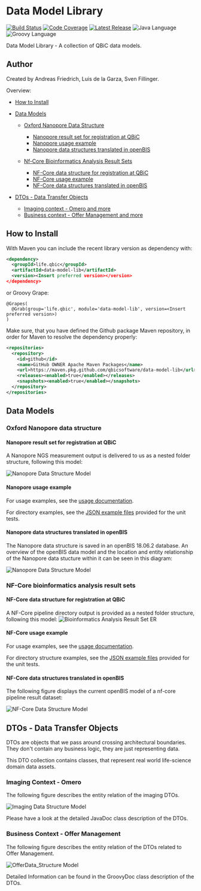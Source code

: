 # Data Model Library
[![Build Status](https://travis-ci.org/qbicsoftware/data-model-lib.svg?branch=master)](https://travis-ci.com/qbicsoftware/data-model-lib)
[![Code Coverage]( https://codecov.io/gh/qbicsoftware/data-model-lib/branch/master/graph/badge.svg)](https://codecov.io/gh/qbicsoftware/data-model-lib)
[![Latest Release ](https://img.shields.io/github/v/release/qbicsoftware/data-model-lib.svg)](https://github.com/qbicsoftware/data-model-lib/releases)
![Java Language](https://img.shields.io/badge/language-java-blue.svg)
![Groovy Language](https://img.shields.io/badge/language-groovy-blue.svg)

Data Model Library - A collection of QBiC data models.

## Author
Created by Andreas Friedrich, Luis de la Garza, Sven Fillinger.

Overview:

- [How to Install](#how-to-install)
- [Data Models](#data-models)
    * [Oxford Nanopore Data Structure](#oxford-nanopore-data-structure)
    
        * [Nanopore result set for registration at QBiC](#nanopore-result-set-for-registration-at-qbic)
        * [Nanopore usage example](#nanopore-usage-example)
        * [Nanopore data structures translated in openBIS](#nanopore-data-structures-translated-in-openbis)
        
    * [Nf-Core Bioinformatics Analysis Result Sets](#nf-core-bioinformatics-analysis-result-sets)
    
        * [NF-Core data structure for registration at QBiC](#nf-core-data-structure-for-registration-at-qbic)
        * [NF-Core usage example](#nf-core-usage-example)
        * [NF-Core data structures translated in openBIS](#nf-core-data-structures-translated-in-openbis)
        
- [DTOs - Data Transfer Objects](#dtos---data-transfer-objects)

    * [Imaging context - Omero and more](#imaging-context---omero)
    * [Business context - Offer Management and more](#business-context---offer-management)

## How to Install

With Maven you can include the recent library version as dependency with:

```XML
<dependency>
  <groupId>life.qbic</groupId>
  <artifactId>data-model-lib</artifactId>
  <version><Insert preferred version></version>
</dependency>
```
or Groovy Grape:

```
@Grapes(
  @Grab(group='life.qbic', module='data-model-lib', version=<Insert preferred version>)
)
```

Make sure, that you have defined the Github package Maven repository, in order for Maven to resolve the dependency properly:

```XML
<repositories>
  <repository>
    <id>github</id>
    <name>GitHub OWNER Apache Maven Packages</name>
    <url>https://maven.pkg.github.com/qbicsoftware/data-model-lib</url>
    <releases><enabled>true</enabled></releases>
    <snapshots><enabled>true</enabled></snapshots>
  </repository>
</repositories>
```

## Data Models

### Oxford Nanopore data structure

#### Nanopore result set for registration at QBiC

A Nanopore NGS measurement output is delivered to us as a nested folder structure, following this model:

![Nanopore Data Structure Model](./doc/figures/Nanopore_Data_Structure_Model.png)

#### Nanopore usage example

For usage examples, see the [usage documentation](./doc/examples.md).

For directory examples, see the [JSON example files](./src/test/resources) provided for the unit tests.

#### Nanopore data structures translated in openBIS

The Nanopore data structure is saved in an openBIS 18.06.2 database. 
An overview of the openBIS data model and the location and entity relationship of the Nanopore data stucture within it can be seen in this diagram: 

![Nanopore Data Structure Model](./doc/figures/OpenBIS_ER_diagram.png)

### NF-Core bioinformatics analysis result sets

#### NF-Core data structure for registration at QBiC

A NF-Core pipeline directory output is provided as a nested folder structure, following this model:
![Bioinformatics Analysis Result Set ER](./doc/figures/ER_diagram_pipeline_results.png)

#### NF-Core usage example

For usage examples, see the [usage documentation](./doc/examples.md).

For directory structure examples, see the [JSON example files](./src/test/resources/examples/resultset) provided for the unit tests.

#### NF-Core data structures translated in openBIS

The following figure displays the current openBIS model of a nf-core pipeline result dataset:

![NF-Core Data Structure Model](./doc/figures/ER_diagram_pipeline_results_openBIS.png)


## DTOs - Data Transfer Objects

DTOs are objects that we pass around crossing architectural boundaries.
They don't contain any business logic, they are just representing data.

This DTO collection contains classes, that represent real world
life-science domain data assets.

### Imaging Context - Omero

The following figure describes the entity relation of the imaging DTOs.

![Imaging Data Structure Model](./doc/figures/Imaging_Data_Structure.png)

Please have a look at the detailed JavaDoc class description of the
DTOs.


### Business Context - Offer Management

The following figure describes the entity relation of the DTOs related to Offer Management.
 
![OfferData_Structure Model](./doc/figures/Offer_Data_Structure.png)

Detailed Information can be found in the GroovyDoc class description of the
DTOs.

